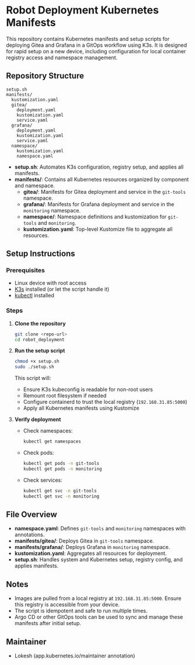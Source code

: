 # Robot Deployment Kubernetes Manifests

This repository contains Kubernetes manifests and setup scripts for deploying Gitea and Grafana in a GitOps workflow using K3s. It is designed for rapid setup on a new device, including configuration for local container registry access and namespace management.

## Repository Structure

```
setup.sh
manifests/
  kustomization.yaml
  gitea/
    deployment.yaml
    kustomization.yaml
    service.yaml
  grafana/
    deployment.yaml
    kustomization.yaml
    service.yaml
  namespace/
    kustomization.yaml
    namespace.yaml
```

- **setup.sh**: Automates K3s configuration, registry setup, and applies all manifests.
- **manifests/**: Contains all Kubernetes resources organized by component and namespace.
  - **gitea/**: Manifests for Gitea deployment and service in the `git-tools` namespace.
  - **grafana/**: Manifests for Grafana deployment and service in the `monitoring` namespace.
  - **namespace/**: Namespace definitions and kustomization for `git-tools` and `monitoring`.
  - **kustomization.yaml**: Top-level Kustomize file to aggregate all resources.

## Setup Instructions

### Prerequisites

- Linux device with root access
- [K3s](https://k3s.io/) installed (or let the script handle it)
- [kubectl](https://kubernetes.io/docs/tasks/tools/) installed

### Steps

1. **Clone the repository**
   ```sh
   git clone <repo-url>
   cd robot_deployment
   ```

2. **Run the setup script**
   ```sh
   chmod +x setup.sh
   sudo ./setup.sh
   ```

   This script will:
   - Ensure K3s kubeconfig is readable for non-root users
   - Remount root filesystem if needed
   - Configure containerd to trust the local registry (`192.168.31.85:5000`)
   - Apply all Kubernetes manifests using Kustomize

3. **Verify deployment**
   - Check namespaces:
     ```sh
     kubectl get namespaces
     ```
   - Check pods:
     ```sh
     kubectl get pods -n git-tools
     kubectl get pods -n monitoring
     ```
   - Check services:
     ```sh
     kubectl get svc -n git-tools
     kubectl get svc -n monitoring
     ```

## File Overview

- **namespace.yaml**: Defines `git-tools` and `monitoring` namespaces with annotations.
- **manifests/gitea/**: Deploys Gitea in `git-tools` namespace.
- **manifests/grafana/**: Deploys Grafana in `monitoring` namespace.
- **kustomization.yaml**: Aggregates all resources for deployment.
- **setup.sh**: Handles system and Kubernetes setup, registry config, and applies manifests.

## Notes

- Images are pulled from a local registry at `192.168.31.85:5000`. Ensure this registry is accessible from your device.
- The script is idempotent and safe to run multiple times.
- Argo CD or other GitOps tools can be used to sync and manage these manifests after initial setup.

## Maintainer

- Lokesh (app.kubernetes.io/maintainer annotation)